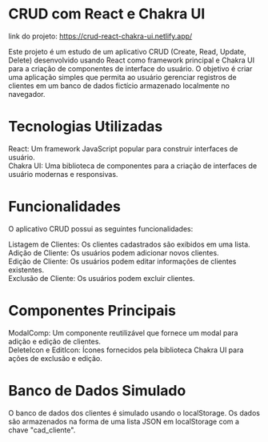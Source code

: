 # CRUD com React e Chakra UI

link do projeto: https://crud-react-chakra-ui.netlify.app/

Este projeto é um estudo de um aplicativo CRUD (Create, Read, Update, Delete) desenvolvido usando React como framework principal e Chakra UI para a criação de componentes de interface do usuário. O objetivo é criar uma aplicação simples que permita ao usuário gerenciar registros de clientes em um banco de dados fictício armazenado localmente no navegador.

# Tecnologias Utilizadas
React: Um framework JavaScript popular para construir interfaces de usuário.
<br>
Chakra UI: Uma biblioteca de componentes para a criação de interfaces de usuário modernas e responsivas.

# Funcionalidades
O aplicativo CRUD possui as seguintes funcionalidades:

Listagem de Clientes: Os clientes cadastrados são exibidos em uma lista.
<br>
Adição de Cliente: Os usuários podem adicionar novos clientes.
<br>
Edição de Cliente: Os usuários podem editar informações de clientes existentes.
<br>
Exclusão de Cliente: Os usuários podem excluir clientes.
<br>
# Componentes Principais
ModalComp: Um componente reutilizável que fornece um modal para adição e edição de clientes.
<br>
DeleteIcon e EditIcon: Ícones fornecidos pela biblioteca Chakra UI para ações de exclusão e edição.

# Banco de Dados Simulado
O banco de dados dos clientes é simulado usando o localStorage. Os dados são armazenados na forma de uma lista JSON em localStorage com a chave "cad_cliente".
